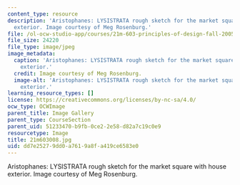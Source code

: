 ```yaml
---
content_type: resource
description: 'Aristophanes: LYSISTRATA rough sketch for the market square with house
  exterior. Image courtesy of Meg Rosenburg.'
file: /ol-ocw-studio-app/courses/21m-603-principles-of-design-fall-2005/dd7e25279dd0a7619a8fa419ce6583e0_21m603008.jpg
file_size: 24220
file_type: image/jpeg
image_metadata:
  caption: 'Aristophanes: LYSISTRATA rough sketch for the market square with house
    exterior.'
  credit: Image courtesy of Meg Rosenburg.
  image-alt: 'Aristophanes: LYSISTRATA rough sketch for the market square with house
    exterior.'
learning_resource_types: []
license: https://creativecommons.org/licenses/by-nc-sa/4.0/
ocw_type: OCWImage
parent_title: Image Gallery
parent_type: CourseSection
parent_uid: 51233470-b9fb-0ce2-2e58-d82a7c19c0e9
resourcetype: Image
title: 21m603008.jpg
uid: dd7e2527-9dd0-a761-9a8f-a419ce6583e0
---
```

Aristophanes: LYSISTRATA rough sketch for the market square with house exterior. Image courtesy of Meg Rosenburg.